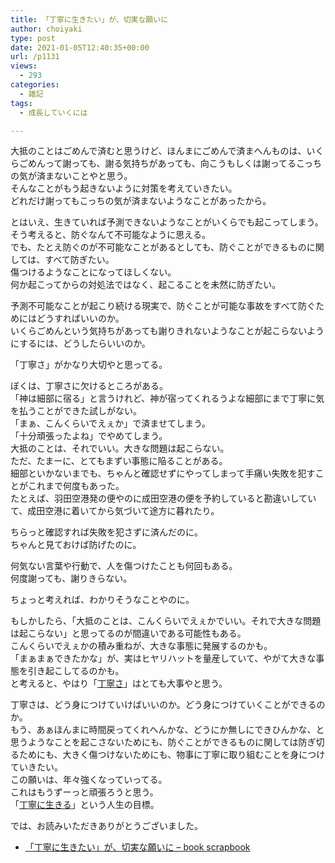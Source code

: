 ```yaml
---
title: 「丁寧に生きたい」が、切実な願いに
author: choiyaki
type: post
date: 2021-01-05T12:40:35+00:00
url: /p1131
views:
  - 293
categories:
  - 雑記
tags:
  - 成長していくには

---
```

大抵のことはごめんで済むと思うけど、ほんまにごめんで済まへんものは、いくらごめんって謝っても、謝る気持ちがあっても、向こうもしくは謝ってるこっちの気が済まないことやと思う。  
そんなことがもう起きないように対策を考えていきたい。  
どれだけ謝ってもこっちの気が済まないようなことがあったから。

とはいえ、生きていれば予測できないようなことがいくらでも起こってしまう。  
そう考えると、防ぐなんて不可能なように思える。  
でも、たとえ防ぐのが不可能なことがあるとしても、防ぐことができるものに関しては、すべて防ぎたい。  
傷つけるようなことになってほしくない。  
何か起こってからの対処法ではなく、起こることを未然に防ぎたい。

予測不可能なことが起こり続ける現実で、防ぐことが可能な事故をすべて防ぐためにはどうすればいいのか。  
いくらごめんという気持ちがあっても謝りきれないようなことが起こらないようにするには、どうしたらいいのか。

「丁寧さ」がかなり大切やと思ってる。

ぼくは、丁寧さに欠けるところがある。  
「神は細部に宿る」と言うけれど、神が宿ってくれるうよな細部にまで丁寧に気を払うことができた試しがない。  
「まぁ、こんくらいでえぇか」で済ませてしまう。  
「十分頑張ったよね」でやめてしまう。  
大抵のことは、それでいい。大きな問題は起こらない。  
ただ、たまーに、とてもまずい事態に陥ることがある。  
細部といかないまでも、ちゃんと確認せずにやってしまって手痛い失敗を犯すことがこれまで何度もあった。  
たとえば、羽田空港発の便やのに成田空港の便を予約していると勘違いしていて、成田空港に着いてから気づいて途方に暮れたり。

ちらっと確認すれば失敗を犯さずに済んだのに。  
ちゃんと見ておけば防げたのに。

何気ない言葉や行動で、人を傷つけたことも何回もある。  
何度謝っても、謝りきらない。

ちょっと考えれば、わかりそうなことやのに。

もしかしたら、「大抵のことは、こんくらいでえぇかでいい。それで大きな問題は起こらない」と思ってるのが間違いである可能性もある。  
こんくらいでえぇかの積み重ねが、大きな事態に発展するのかも。  
「まぁまぁできたかな」が、実はヒヤリハットを量産していて、やがて大きな事態を引き起こしてるのかも。  
と考えると、やはり「[丁寧さ][1]」はとても大事やと思う。

丁寧さは、どう身につけていけばいいのか。どう身につけていくことができるのか。  
もう、あぁほんまに時間戻ってくれへんかな、どうにか無しにできひんかな、と思うようなことを起こさないためにも、防ぐことができるものに関しては防ぎ切るためにも、大きく傷つけないためにも、物事に丁寧に取り組むことを身につけていきたい。  
この願いは、年々強くなっていってる。  
これはもうずーっと頑張ろうと思う。  
「[丁寧に生きる][2]」という人生の目標。

では、お読みいただきありがとうございました。

  * [「丁寧に生きたい」が、切実な願いに &#8211; book scrapbook][3]

 [1]: https://scrapbox.io/choiyaki-hondana/%E4%B8%81%E5%AF%A7%E3%81%95
 [2]: https://scrapbox.io/choiyaki-hondana/%E4%B8%81%E5%AF%A7%E3%81%AB%E7%94%9F%E3%81%8D%E3%82%8B
 [3]: https://scrapbox.io/choiyaki-hondana/%E3%80%8C%E4%B8%81%E5%AF%A7%E3%81%AB%E7%94%9F%E3%81%8D%E3%81%9F%E3%81%84%E3%80%8D%E3%81%8C%E3%80%81%E5%88%87%E5%AE%9F%E3%81%AA%E9%A1%98%E3%81%84%E3%81%AB